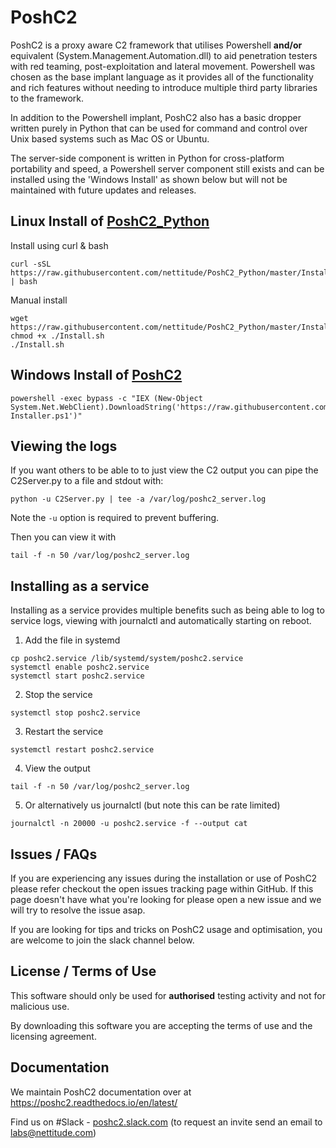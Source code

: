 # PoshC2
PoshC2 is a proxy aware C2 framework that utilises Powershell **and/or** equivalent (System.Management.Automation.dll) to aid penetration testers with red teaming, post-exploitation and lateral movement. Powershell was chosen as the base implant language as it provides all of the functionality and rich features without needing to introduce multiple third party libraries to the framework.

In addition to the Powershell implant, PoshC2 also has a basic dropper written purely in Python that can be used for command and control over Unix based systems such as Mac OS or Ubuntu.

The server-side component is written in Python for cross-platform portability and speed, a Powershell server component still exists and can be installed using the 'Windows Install' as shown below but will not be maintained with future updates and releases.


## Linux Install of [PoshC2_Python](https://github.com/nettitude/PoshC2_Python/)

Install using curl & bash
```
curl -sSL https://raw.githubusercontent.com/nettitude/PoshC2_Python/master/Install.sh | bash
```

Manual install

```
wget https://raw.githubusercontent.com/nettitude/PoshC2_Python/master/Install.sh
chmod +x ./Install.sh
./Install.sh
```

## Windows Install of [PoshC2](https://github.com/nettitude/PoshC2/)

```
powershell -exec bypass -c "IEX (New-Object System.Net.WebClient).DownloadString('https://raw.githubusercontent.com/nettitude/PoshC2/master/C2-Installer.ps1')"
```

## Viewing the logs

If you want others to be able to to just view the C2 output you can pipe the C2Server.py to a file and stdout with:

`python -u C2Server.py | tee -a /var/log/poshc2_server.log`

Note the `-u` option is required to prevent buffering.

Then you can view it with

`tail -f -n 50 /var/log/poshc2_server.log`

## Installing as a service

Installing as a service provides multiple benefits such as being able to log to service logs, viewing with journalctl and automatically starting on reboot.

1. Add the file in systemd
```
cp poshc2.service /lib/systemd/system/poshc2.service
systemctl enable poshc2.service
systemctl start poshc2.service
```

2. Stop the service
```
systemctl stop poshc2.service
```

3. Restart the service 
```
systemctl restart poshc2.service
```

4. View the output 
```
tail -f -n 50 /var/log/poshc2_server.log
```

5. Or alternatively us journalctl (but note this can be rate limited)
```
journalctl -n 20000 -u poshc2.service -f --output cat
```

## Issues / FAQs

If you are experiencing any issues during the installation or use of PoshC2 please refer checkout the open issues tracking page within GitHub. If this page doesn't have what you're looking for please open a new issue and we will try to resolve the issue asap.

If you are looking for tips and tricks on PoshC2 usage and optimisation, you are welcome to join the slack channel below.

## License / Terms of Use

This software should only be used for **authorised** testing activity and not for malicious use.

By downloading this software you are accepting the terms of use and the licensing agreement.


## Documentation

We maintain PoshC2 documentation over at https://poshc2.readthedocs.io/en/latest/

Find us on #Slack - [poshc2.slack.com](poshc2.slack.com) (to request an invite send an email to labs@nettitude.com)
